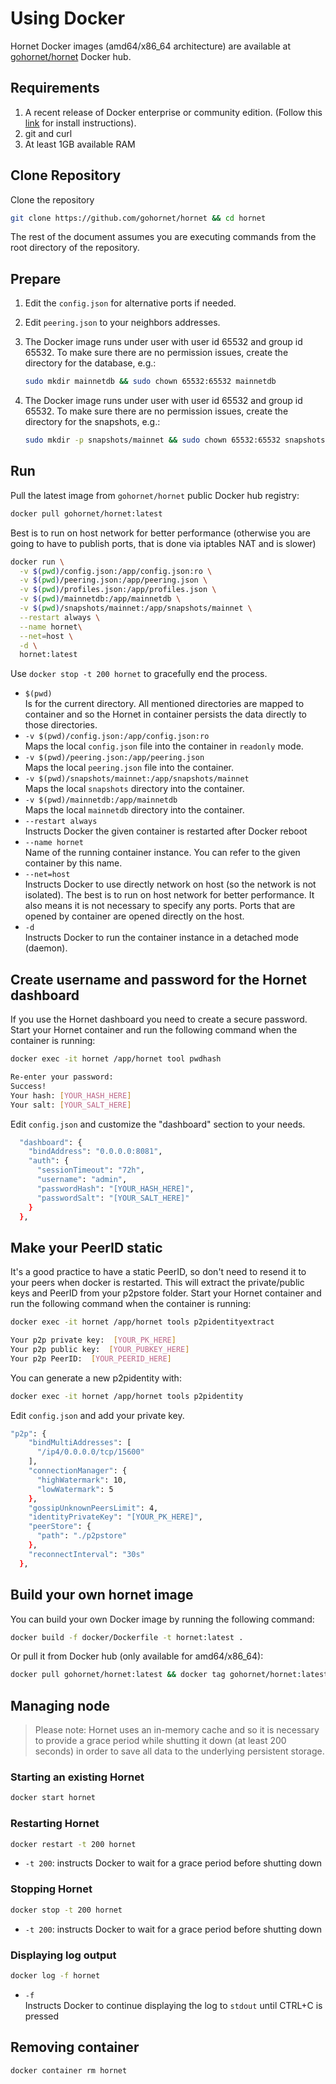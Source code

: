 # Using Docker

Hornet Docker images (amd64/x86_64 architecture) are available at [gohornet/hornet](https://hub.docker.com/r/gohornet/hornet) Docker hub.

## Requirements

1. A recent release of Docker enterprise or community edition. (Follow this [link](https://docs.docker.com/engine/install/) for install instructions).
2. git and curl
3. At least 1GB available RAM

## Clone Repository

Clone the repository

```sh
git clone https://github.com/gohornet/hornet && cd hornet
```

The rest of the document assumes you are executing commands from the root directory of the repository.

## Prepare

1. Edit the `config.json` for alternative ports if needed.

2. Edit `peering.json` to your neighbors addresses.

3. The Docker image runs under user with user id 65532 and group id 65532. To make sure there are no permission issues, create the directory for the database, e.g.:

   ```sh
   sudo mkdir mainnetdb && sudo chown 65532:65532 mainnetdb
   ```

4. The Docker image runs under user with user id 65532 and group id 65532. To make sure there are no permission issues, create the directory for the snapshots, e.g.:

   ```sh
   sudo mkdir -p snapshots/mainnet && sudo chown 65532:65532 snapshots -R
   ```

## Run

Pull the latest image from `gohornet/hornet` public Docker hub registry:

```bash
docker pull gohornet/hornet:latest
```

Best is to run on host network for better performance (otherwise you are going to have to publish ports, that is done via iptables NAT and is slower)

```sh
docker run \
  -v $(pwd)/config.json:/app/config.json:ro \
  -v $(pwd)/peering.json:/app/peering.json \
  -v $(pwd)/profiles.json:/app/profiles.json \
  -v $(pwd)/mainnetdb:/app/mainnetdb \
  -v $(pwd)/snapshots/mainnet:/app/snapshots/mainnet \
  --restart always \
  --name hornet\
  --net=host \
  -d \
  hornet:latest
```

Use `docker stop -t 200 hornet` to gracefully end the process.

* `$(pwd)` \
Is for the current directory. All mentioned directories are mapped to container and so the Hornet in container persists the data directly to those directories.
* `-v $(pwd)/config.json:/app/config.json:ro` \
Maps the local `config.json` file into the container in `readonly` mode.
* `-v $(pwd)/peering.json:/app/peering.json` \
Maps the local `peering.json` file into the container.
* `-v $(pwd)/snapshots/mainnet:/app/snapshots/mainnet` \
Maps the local `snapshots` directory into the container.
* `-v $(pwd)/mainnetdb:/app/mainnetdb` \
Maps the local `mainnetdb` directory into the container.
* `--restart always` \
Instructs Docker the given container is restarted after Docker reboot
* `--name hornet` \
Name of the running container instance. You can refer to the given container by this name.
* `--net=host` \
Instructs Docker to use directly network on host (so the network is not isolated). The best is to run on host network for better performance. It also means it is not necessary to specify any ports. Ports that are opened by container are opened directly on the host.
* `-d` \
Instructs Docker to run the container instance in a detached mode (daemon).

## Create username and password for the Hornet dashboard

If you use the Hornet dashboard you need to create a secure password. Start your Hornet container and run the following command when the container is running:

```sh
docker exec -it hornet /app/hornet tool pwdhash

Re-enter your password:
Success!
Your hash: [YOUR_HASH_HERE]
Your salt: [YOUR_SALT_HERE]
```

Edit `config.json` and customize the "dashboard" section to your needs.

```sh
  "dashboard": {
    "bindAddress": "0.0.0.0:8081",
    "auth": {
      "sessionTimeout": "72h",
      "username": "admin",
      "passwordHash": "[YOUR_HASH_HERE]",
      "passwordSalt": "[YOUR_SALT_HERE]"
    }
  },
```

## Make your PeerID static

It's a good practice to have a static PeerID, so don't need to resend it to your peers when docker is restarted. This will extract the private/public keys and PeerID from your p2pstore folder. Start your Hornet container and run the following command when the container is running:

```sh
docker exec -it hornet /app/hornet tools p2pidentityextract

Your p2p private key:  [YOUR_PK_HERE]
Your p2p public key:  [YOUR_PUBKEY_HERE]
Your p2p PeerID:  [YOUR_PEERID_HERE]
```

 You can generate a new p2pidentity with:
```sh
docker exec -it hornet /app/hornet tools p2pidentity
```

Edit `config.json` and add your private key.

```sh
"p2p": {
    "bindMultiAddresses": [
      "/ip4/0.0.0.0/tcp/15600"
    ],
    "connectionManager": {
      "highWatermark": 10,
      "lowWatermark": 5
    },
    "gossipUnknownPeersLimit": 4,
    "identityPrivateKey": "[YOUR_PK_HERE]",
    "peerStore": {
      "path": "./p2pstore"
    },
    "reconnectInterval": "30s"
  },
```

## Build your own hornet image

You can build your own Docker image by running the following command:

```sh
docker build -f docker/Dockerfile -t hornet:latest .
```

Or pull it from Docker hub (only available for amd64/x86_64):

```sh
docker pull gohornet/hornet:latest && docker tag gohornet/hornet:latest hornet:latest
```

## Managing node

> Please note: Hornet uses an in-memory cache and so it is necessary to provide a grace period while shutting it down (at least 200 seconds) in order to save all data to the underlying persistent storage.

### Starting an existing Hornet

```bash
docker start hornet
```

### Restarting Hornet

```bash
docker restart -t 200 hornet
```

* `-t 200`: instructs Docker to wait for a grace period before shutting down

### Stopping Hornet

```bash
docker stop -t 200 hornet
```

* `-t 200`: instructs Docker to wait for a grace period before shutting down

### Displaying log output

```bash
docker log -f hornet
```

* `-f` \
Instructs Docker to continue displaying the log to `stdout` until CTRL+C is pressed

## Removing container

```bash
docker container rm hornet
```
